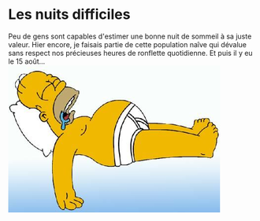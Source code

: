 # Les nuits difficiles

Peu de gens sont capables d'estimer une bonne nuit de sommeil à sa juste valeur. Hier encore, je faisais partie de cette population naîve qui dévalue sans respect nos précieuses heures de ronflette quotidienne. 
Et puis il y eu le 15 août... 
![GitHub Logo](homer.jpg)


